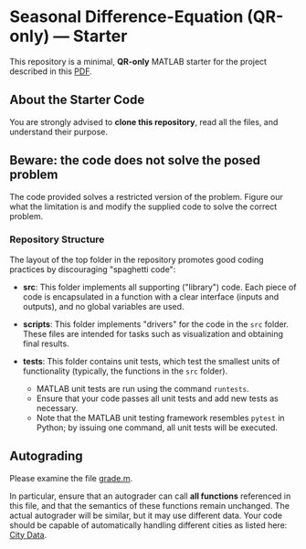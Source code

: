 # Seasonal Difference-Equation (QR-only) — Starter

This repository is a minimal, **QR-only** MATLAB starter for the project described in this [PDF](./problem/main.pdf).

## About the Starter Code

You are strongly advised to **clone this repository**, read all the files, and understand their purpose.

## Beware: the code does not solve the posed problem

The code provided solves a restricted version of the problem. Figure our what the
limitation is and modify the supplied code to solve the correct problem.

### Repository Structure

The layout of the top folder in the repository promotes good coding practices by discouraging "spaghetti code":

- **src**: This folder implements all supporting ("library") code. Each piece of code is encapsulated in a function with a clear interface (inputs and outputs), and no global variables are used.

- **scripts**: This folder implements "drivers" for the code in the `src` folder. These files are intended for tasks such as visualization and obtaining final results.

- **tests**: This folder contains unit tests, which test the smallest units of functionality (typically, the functions in the `src` folder). 
  - MATLAB unit tests are run using the command `runtests`. 
  - Ensure that your code passes all unit tests and add new tests as necessary.
  - Note that the MATLAB unit testing framework resembles `pytest` in Python; by issuing one command, all unit tests will be executed.

## Autograding

Please examine the file [grade.m](./scripts/grade.m). 

In particular, ensure that an autograder can call **all functions** referenced in this file, and that the semantics of these functions remain unchanged. The actual autograder will be similar, but it may use different data. Your code should be capable of automatically handling different cities as listed here: [City Data](https://zenodo.org/records/7826348).
